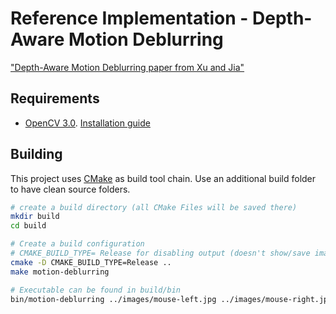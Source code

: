 # Reference Implementation - Depth-Aware Motion Deblurring

["Depth-Aware Motion Deblurring paper from Xu and Jia"][Xu12]


## Requirements

- [OpenCV 3.0](http://opencv.org/). [Installation guide][OpenCV-install]



## Building

This project uses [CMake](http://cmake.org/) as build tool chain. Use an additional build folder to have clean source folders.

```bash
# create a build directory (all CMake Files will be saved there)
mkdir build
cd build

# Create a build configuration
# CMAKE_BUILD_TYPE= Release for disabling output (doesn't show/save images ...)
cmake -D CMAKE_BUILD_TYPE=Release ..
make motion-deblurring

# Executable can be found in build/bin
bin/motion-deblurring ../images/mouse-left.jpg ../images/mouse-right.jpg
```


[OpenCV-install]: http://docs.opencv.org/3.0-beta/doc/tutorials/introduction/table_of_content_introduction/table_of_content_introduction.html#table-of-content-introduction
[Xu12]: http://www.cse.cuhk.edu.hk/leojia/papers/depth_deblur_iccp12.pdf
